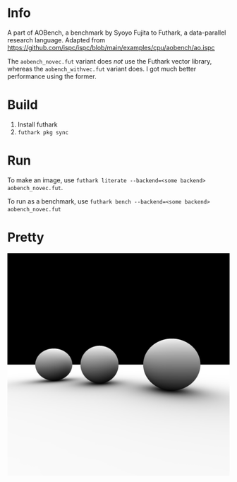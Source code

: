# Info
A part of AOBench, a benchmark by Syoyo Fujita to Futhark, a data-parallel research language.
Adapted from https://github.com/ispc/ispc/blob/main/examples/cpu/aobench/ao.ispc

The `aobench_novec.fut` variant does _not_ use the Futhark vector library, whereas the `aobench_withvec.fut` variant does. I got much better performance using the former.

# Build
1. Install futhark
2. `futhark pkg sync`

# Run
To make an image, use `futhark literate --backend=<some backend> aobench_novec.fut`.

To run as a benchmark, use `futhark bench --backend=<some backend> aobench_novec.fut`

# Pretty
![](pic.png)
